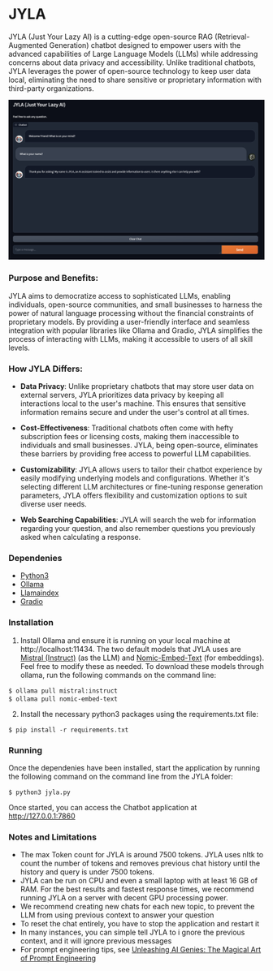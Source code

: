# JYLA

JYLA (Just Your Lazy AI) is a cutting-edge open-source RAG (Retrieval-Augmented Generation) chatbot designed to empower users with the advanced capabilities of Large Language Models (LLMs) while addressing concerns about data privacy and accessibility. Unlike traditional chatbots, JYLA leverages the power of open-source technology to keep user data local, eliminating the need to share sensitive or proprietary information with third-party organizations.

![jyla](./img/jyla-demo.png)

### Purpose and Benefits:

JYLA aims to democratize access to sophisticated LLMs, enabling individuals, open-source communities, and small businesses to harness the power of natural language processing without the financial constraints of proprietary models. By providing a user-friendly interface and seamless integration with popular libraries like Ollama and Gradio, JYLA simplifies the process of interacting with LLMs, making it accessible to users of all skill levels.

### How JYLA Differs:

- **Data Privacy**: Unlike proprietary chatbots that may store user data on external servers, JYLA prioritizes data privacy by keeping all interactions local to the user's machine. This ensures that sensitive information remains secure and under the user's control at all times.

- **Cost-Effectiveness**: Traditional chatbots often come with hefty subscription fees or licensing costs, making them inaccessible to individuals and small businesses. JYLA, being open-source, eliminates these barriers by providing free access to powerful LLM capabilities.

- **Customizability**: JYLA allows users to tailor their chatbot experience by easily modifying underlying models and configurations. Whether it's selecting different LLM architectures or fine-tuning response generation parameters, JYLA offers flexibility and customization options to suit diverse user needs.
  
- **Web Searching Capabilities**: JYLA will search the web for information regarding your question, and also remember questions you previously asked when calculating a response. 

### Dependenies

* [Python3](https://www.python.org/downloads/)
* [Ollama](https://ollama.com/)
* [Llamaindex](https://www.llamaindex.ai/)
* [Gradio](https://www.gradio.app/)

### Installation

1. Install Ollama and ensure it is running on your local machine at http://localhost:11434.  The two default models that JYLA uses are [Mistral (Instruct)](https://ollama.com/library/mistral) (as the LLM) and [Nomic-Embed-Text](https://ollama.com/library/nomic-embed-text) (for embeddings). Feel free to modify these as needed.  To download these models through ollama, run the following commands on the command line:

```
$ ollama pull mistral:instruct
$ ollama pull nomic-embed-text
```

2. Install the necessary python3 packages using the requirements.txt file:

```
$ pip install -r requirements.txt
```

### Running

Once the dependenies have been installed, start the application by running the following command on the command line from the JYLA folder:

```
$ python3 jyla.py
```

Once started, you can access the Chatbot application at http://127.0.0.1:7860

### Notes and Limitations

* The max Token count for JYLA is around 7500 tokens. JYLA uses nltk to count the number of tokens and removes previous chat history until the history and query is under 7500 tokens.
* JYLA can be run on CPU and even a small laptop with at least 16 GB of RAM.  For the best results and fastest response times, we recommend running JYLA on a server with decent GPU processing power.
* We recommend creating new chats for each new topic, to prevent the LLM from using previous context to answer your question
* To reset the chat entirely, you have to stop the application and restart it
* In many instances, you can simple tell JYLA to i gnore the previous context, and it will ignore previous messages 
* For prompt engineering tips, see [Unleashing AI Genies: The Magical Art of Prompt Engineering](https://halcyonic.net/unleashing-ai-genies-the-magical-art-of-prompt-engineering/)